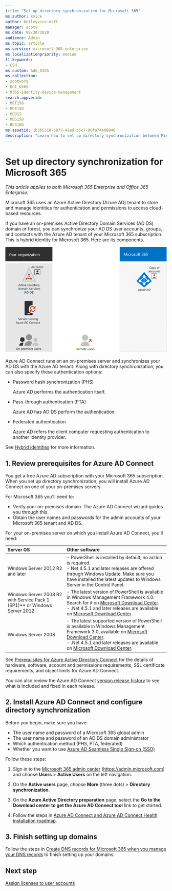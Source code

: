 ```yaml
---
title: "Set up directory synchronization for Microsoft 365"
ms.author: kvice
author: kelleyvice-msft
manager: scotv
ms.date: 09/30/2020
audience: Admin
ms.topic: article
ms.service: microsoft-365-enterprise
ms.localizationpriority: medium
f1.keywords:
- CSH
ms.custom: Adm_O365
ms.collection:
- scotvorg
- Ent_O365
- M365-identity-device-management
search.appverid:
- MET150
- MOE150
- MED15
- MBS150
- BCS160
ms.assetid: 1b3b5318-6977-42ed-b5c7-96fa74b08846
description: "Learn how to set up directory synchronization between Microsoft 365 and your on-premises Active Directory."
---
```


# Set up directory synchronization for Microsoft 365

*This article applies to both Microsoft 365 Enterprise and Office 365 Enterprise.*

Microsoft 365 uses an Azure Active Directory (Azure AD) tenant to store and manage identities for authentication and permissions to access cloud-based resources. 

If you have an on-premises Active Directory Domain Services (AD DS) domain or forest, you can synchronize your AD DS user accounts, groups, and contacts with the Azure AD tenant of your Microsoft 365 subscription. This is hybrid identity for Microsoft 365. Here are its components.

![Components of directory synchronization for Microsoft 365.](../media/about-microsoft-365-identity/hybrid-identity.png)

Azure AD Connect runs on an on-premises server and synchronizes your AD DS with the Azure AD tenant. Along with directory synchronization, you can also specify these authentication options:

- Password hash synchronization (PHS)

  Azure AD performs the authentication itself.

- Pass-through authentication (PTA)

  Azure AD has AD DS perform the authentication.

- Federated authentication

  Azure AD refers the client computer requesting authentication to another identity provider.

See [Hybrid identities](plan-for-directory-synchronization.md) for more information.
  
## 1. Review prerequisites for Azure AD Connect

You get a free Azure AD subscription with your Microsoft 365 subscription. When you set up directory synchronization, you will install Azure AD Connect on one of your on-premises servers.
  
For Microsoft 365 you'll need to:
  
- Verify your on-premises domain. The Azure AD Connect wizard guides you through this.
- Obtain the user names and passwords for the admin accounts of your Microsoft 365 tenant and AD DS.

For your on-premises server on which you install Azure AD Connect, you'll need:
  
|**Server OS**|**Other software**|
|:-----|:-----|
|Windows Server 2012 R2 and later | - PowerShell is installed by default, no action is required.  <br> - Net 4.5.1 and later releases are offered through Windows Update. Make sure you have installed the latest updates to Windows Server in the Control Panel. |
|Windows Server 2008 R2 with Service Pack 1 (SP1)** or Windows Server 2012 | - The latest version of PowerShell is available in Windows Management Framework 4.0. Search for it on [Microsoft Download Center](https://go.microsoft.com/fwlink/p/?LinkId=717996).  <br> - .Net 4.5.1 and later releases are available on [Microsoft Download Center](https://go.microsoft.com/fwlink/p/?LinkId=717996). |
|Windows Server 2008 | - The latest supported version of PowerShell is available in Windows Management Framework 3.0, available on [Microsoft Download Center](https://go.microsoft.com/fwlink/p/?LinkId=717996).  <br> - .Net 4.5.1 and later releases are available on [Microsoft Download Center](https://go.microsoft.com/fwlink/p/?LinkId=717996). |

See [Prerequisites for Azure Active Directory Connect](/azure/active-directory/hybrid/how-to-connect-install-prerequisites) for the details of hardware, software, account and permissions requirements, SSL certificate requirements, and object limits for Azure AD Connect.
  
You can also review the Azure AD Connect [version release history](/azure/active-directory/hybrid/reference-connect-version-history) to see what is included and fixed in each release.

## 2. Install Azure AD Connect and configure directory synchronization

Before you begin, make sure you have:

- The user name and password of a Microsoft 365 global admin
- The user name and password of an AD DS domain administrator
- Which authentication method (PHS, PTA, federated)
- Whether you want to use [Azure AD Seamless Single Sign-on (SSO)](/azure/active-directory/hybrid/how-to-connect-sso)

Follow these steps:

1. Sign in to the [Microsoft 365 admin center](https://admin.microsoft.com) (https://admin.microsoft.com) and choose **Users** \> **Active Users** on the left navigation.
2. On the **Active users** page, choose **More** (three dots) \> **Directory synchronization**.
  
3. On the **Azure Active Directory preparation** page, select the **Go to the Download center to get the Azure AD Connect tool** link to get started. 
4. Follow the steps in [Azure AD Connect and Azure AD Connect Health installation roadmap](/azure/active-directory/hybrid/how-to-connect-install-roadmap).

## 3. Finish setting up domains

Follow the steps in [Create DNS records for Microsoft 365 when you manage your DNS records](/office365/admin/get-help-with-domains/create-dns-records-at-any-dns-hosting-provider) to finish setting up your domains.

## Next step

[Assign licenses to user accounts](assign-licenses-to-user-accounts.md)
